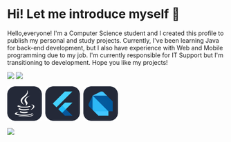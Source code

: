 # Hi! Let me introduce myself 👋
<p>Hello,everyone! I'm a Computer Science student and I created this profile to publish my personal and study projects. Currently, I've been learning Java for back-end development, but I also have experience with Web and Mobile programming due to my job. I'm currently responsible for IT Support but I'm transitioning to development. Hope you like my projects!</p>

![](http://github-profile-summary-cards.vercel.app/api/cards/stats?username=venicode&theme=dracula)
![](http://github-profile-summary-cards.vercel.app/api/cards/repos-per-language?username=venicode&theme=dracula)
<div style="display: inline_block">
  <img align="center" alt="Rafa-Python" height="80" width="80" src="https://github.com/tandpfun/skill-icons/blob/main/icons/Java-Dark.svg">&nbsp
  <img align="center" alt="Rafa-Python" height="80" width="80" src="https://github.com/tandpfun/skill-icons/blob/main/icons/Flutter-Dark.svg">&nbsp 
  <img align="center" alt="Rafa-Python" height="80" width="80" src="https://github.com/tandpfun/skill-icons/blob/main/icons/Dart-Dark.svg">&nbsp    
</div>
<br>
 <a href="https://www.linkedin.com/in/venint/" target="_blank"><img src="https://img.shields.io/badge/-LinkedIn-%230077B5?style=for-the-badge&logo=linkedin&logoColor=white" target="_blank"></a>   
